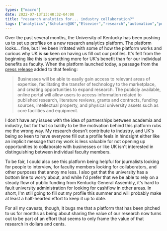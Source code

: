 ```yaml
---
types: ["macro"]
date: 2022-07-13T13:40:32-04:00
title: "research analytics for... industry collaboration?"
tags: ["analytics","Scholars@UK","Elsevier","research","automation","public education","Kentucky General Assembly"]
---
```

Over the past several months, the University of Kentucky has been pushing us to set up profiles on a new research analytics platform. The platform looks... fine, but I've been irritated with some of how the platform works and curious why UK is **so** keen on having us fill out our profiles. It's felt from the beginning like this is something more for UK's benefit than for our individual benefits as faculty. When the platform launched today, a passage from the [press release](https://www.research.uky.edu/news/portal-connects-uk-industry-global-research-community) added to that feeling: 

> Businesses will be able to easily gain access to relevant areas of expertise, facilitating the transfer of technology to the marketplace, and creating opportunities to expand research. The publicly available, online portal will allow users to access information related to published research, literature reviews, grants and contracts, funding sources, intellectual property, and physical university assets such as core facilities and equipment.

I don't have any issues with the idea of partnerships between academia and industry, but for that so baldly to be the motivation behind this platform rubs me the wrong way. My research doesn't contribute to industry, and UK's being so keen to have everyone fill out a profile feels in hindsight either like an implicit message that my work is less valuable for not opening up opportunities to collaborate with businesses or like UK isn't interested in distinguishing between individual faculty members. 

To be fair, I could also see this platform being helpful for journalists looking for people to interview, for faculty members looking for collaborators, and other purposes that annoy me less. I also get that the university has a bottom line to worry about, and while I'd prefer that we be able to rely on a steady flow of public funding from Kentucky General Assembly, it's hard to fault university administration for looking for cashflow in other areas. In short, I'm still going to fill out my profile this summer and will probably make at least a half-hearted effort to keep it up to date.

For all my caveats, though, it bugs me that a platform that has been pitched to us for months as being about sharing the value of our research now turns out to be part of an effort that seems to only frame the value of that research in dollars and cents.
